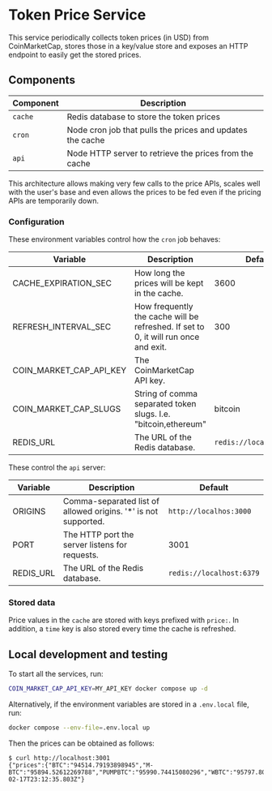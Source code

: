 # Token Price Service

This service periodically collects token prices (in USD) from CoinMarketCap, stores those in a key/value store and exposes an HTTP endpoint to easily get the stored prices.

## Components

| Component | Description                                               |
| --------- | --------------------------------------------------------- |
| `cache`   | Redis database to store the token prices                  |
| `cron`    | Node cron job that pulls the prices and updates the cache |
| `api`     | Node HTTP server to retrieve the prices from the cache    |

This architecture allows making very few calls to the price APIs, scales well with the user's base and even allows the prices to be fed even if the pricing APIs are temporarily down.

### Configuration

These environment variables control how the `cron` job behaves:

| Variable                | Description                                                                         | Default                  |
| ----------------------- | ----------------------------------------------------------------------------------- | ------------------------ |
| CACHE_EXPIRATION_SEC    | How long the prices will be kept in the cache.                                      | 3600                     |
| REFRESH_INTERVAL_SEC    | How frequently the cache will be refreshed. If set to 0, it will run once and exit. | 300                      |
| COIN_MARKET_CAP_API_KEY | The CoinMarketCap API key.                                                          |                          |
| COIN_MARKET_CAP_SLUGS   | String of comma separated token slugs. I.e. "bitcoin,ethereum"                      | bitcoin                  |
| REDIS_URL               | The URL of the Redis database.                                                      | `redis://localhost:6379` |

These control the `api` server:

| Variable  | Description                                                     | Default                  |
| --------- | --------------------------------------------------------------- | ------------------------ |
| ORIGINS   | Comma-separated list of allowed origins. '\*' is not supported. | `http://localhos:3000`   |
| PORT      | The HTTP port the server listens for requests.                  | 3001                     |
| REDIS_URL | The URL of the Redis database.                                  | `redis://localhost:6379` |

### Stored data

Price values in the `cache` are stored with keys prefixed with `price:`.
In addition, a `time` key is also stored every time the cache is refreshed.

## Local development and testing

To start all the services, run:

```sh
COIN_MARKET_CAP_API_KEY=MY_API_KEY docker compose up -d
```

Alternatively, if the environment variables are stored in a `.env.local` file, run:

```sh
docker compose --env-file=.env.local up
```

Then the prices can be obtained as follows:

```console
$ curl http://localhost:3001
{"prices":{"BTC":"94514.79193898945","M-BTC":"95894.52612269788","PUMPBTC":"95990.74415080296","WBTC":"95797.80677773379"},"time":"2025-02-17T23:12:35.803Z"}
```
